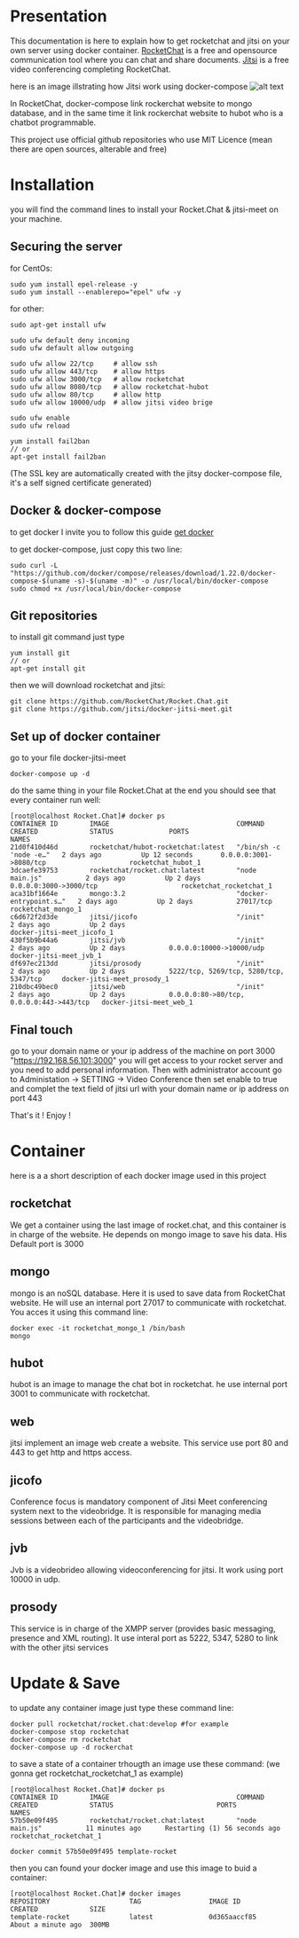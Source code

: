 # Presentation
This documentation is here to explain how to get rocketchat and jitsi on your own server using docker container.
[RocketChat](https://rocket.chat/) is a free and opensource communication tool where you can chat and share documents.
[Jitsi](https://jitsi.org/jitsi-meet/) is a free video conferencing completing RocketChat.

here is an image illstrating how Jitsi work using docker-compose
![alt text](https://335wvf48o1332cksy23mw1pj-wpengine.netdna-ssl.com/wp-content/uploads/2018/07/docker-jitsi-meet.png)


In RocketChat, docker-compose link rockerchat website to mongo database, and in the same time it link rockerchat website to hubot who is a chatbot programmable.

This project use official github repositories who use MIT Licence (mean there are open sources, alterable and free)

# Installation
you will find the command lines to install your Rocket.Chat & jitsi-meet on your machine.

## Securing the server
for CentOs:
```
sudo yum install epel-release -y
sudo yum install --enablerepo="epel" ufw -y
```
for other:
```
sudo apt-get install ufw
```
```
sudo ufw default deny incoming
sudo ufw default allow outgoing
```
```
sudo ufw allow 22/tcp     # allow ssh
sudo ufw allow 443/tcp    # allow https
sudo ufw allow 3000/tcp   # allow rocketchat
sudo ufw allow 8080/tcp   # allow rocketchat-hubot
sudo ufw allow 80/tcp     # allow http
sudo ufw allow 10000/udp  # allow jitsi video brige
```
```
sudo ufw enable
sudo ufw reload
```
```
yum install fail2ban
// or
apt-get install fail2ban
```

(The SSL key are automatically created with the jitsy docker-compose file, it's a self signed certificate generated)

## Docker & docker-compose
to get docker I invite you to follow this guide
[get docker](https://docs.docker.com/cs-engine/1.13/)

to get docker-compose, just copy this two line:
```
sudo curl -L "https://github.com/docker/compose/releases/download/1.22.0/docker-compose-$(uname -s)-$(uname -m)" -o /usr/local/bin/docker-compose
sudo chmod +x /usr/local/bin/docker-compose
```

## Git repositories
to install git command just type
```
yum install git
// or
apt-get install git
```

then we will download rocketchat and jitsi:
```
git clone https://github.com/RocketChat/Rocket.Chat.git
git clone https://github.com/jitsi/docker-jitsi-meet.git
```

## Set up of docker container
go to your file docker-jitsi-meet
```
docker-compose up -d
```
do the same thing in your file Rocket.Chat
at the end you should see that every container run well:
```
[root@localhost Rocket.Chat]# docker ps
CONTAINER ID        IMAGE                                COMMAND                  CREATED             STATUS              PORTS                                      NAMES
21d0f410d46d        rocketchat/hubot-rocketchat:latest   "/bin/sh -c 'node -e…"   2 days ago          Up 12 seconds       0.0.0.0:3001->8080/tcp                     rocketchat_hubot_1
3dcaefe39753        rocketchat/rocket.chat:latest        "node main.js"           2 days ago          Up 2 days           0.0.0.0:3000->3000/tcp                     rocketchat_rocketchat_1
aca31bf1664e        mongo:3.2                            "docker-entrypoint.s…"   2 days ago          Up 2 days           27017/tcp                                  rocketchat_mongo_1
c6d672f2d3de        jitsi/jicofo                         "/init"                  2 days ago          Up 2 days                                                      docker-jitsi-meet_jicofo_1
430f5b9b44a6        jitsi/jvb                            "/init"                  2 days ago          Up 2 days           0.0.0.0:10000->10000/udp                   docker-jitsi-meet_jvb_1
df697ec213dd        jitsi/prosody                        "/init"                  2 days ago          Up 2 days           5222/tcp, 5269/tcp, 5280/tcp, 5347/tcp     docker-jitsi-meet_prosody_1
210dbc49bec0        jitsi/web                            "/init"                  2 days ago          Up 2 days           0.0.0.0:80->80/tcp, 0.0.0.0:443->443/tcp   docker-jitsi-meet_web_1
```

## Final touch
go to your domain name or your ip address of the machine on port 3000
"https://192.168.56.101:3000"
you will get access to your rocket server and you need to add personal information.
Then with administrator account go to Administation -> SETTING -> Video Conference
then set enable to true and complet the text field of jitsi url with your domain name or ip address on port 443

That's it ! Enjoy !

# Container
here is a a short description of each docker image used in this project

## rocketchat
We get a container using the last image of rocket.chat, and this container is in charge of the website. He depends on mongo image to save his data. His Default port is 3000

## mongo
mongo is an noSQL database. Here it is used to save data from RocketChat website. He will use an internal port 27017 to communicate with rocketchat.
You acces it using this command line:
```
docker exec -it rocketchat_mongo_1 /bin/bash
mongo
```

## hubot
hubot is an image to manage the chat bot in rocketchat. he use internal port 3001 to communicate with rocketchat.

## web
jitsi implement an image web create a website. This service use port 80 and 443 to get http and https access.

## jicofo
Conference focus is mandatory component of Jitsi Meet conferencing system next to the videobridge. It is responsible for managing media sessions between each of the participants and the videobridge.

## jvb
Jvb is a videobrideo allowing videoconferencing for jitsi. It work using port 10000 in udp.

## prosody
This service is in charge of the XMPP server (provides basic messaging, presence and XML routing). It use interal port as 5222, 5347, 5280 to link with the other jitsi services

# Update & Save
to update any container image just type these command line:
```
docker pull rocketchat/rocket.chat:develop #for example
docker-compose stop rocketchat
docker-compose rm rocketchat
docker-compose up -d rockerchat
```

to save a state of a container trhougth an image use these command:
(we gonna get rocketchat_rocketchat_1 as example)
```
[root@localhost Rocket.Chat]# docker ps
CONTAINER ID        IMAGE                                COMMAND                  CREATED             STATUS                          PORTS                    NAMES
57b50e09f495        rocketchat/rocket.chat:latest        "node main.js"           11 minutes ago      Restarting (1) 56 seconds ago                            rocketchat_rocketchat_1
```
```
docker commit 57b50e09f495 template-rocket
```
then you can found your docker image and use this image to buid a container:
```
[root@localhost Rocket.Chat]# docker images
REPOSITORY                    TAG                 IMAGE ID            CREATED             SIZE
template-rocket               latest              0d365aaccf85        About a minute ago  300MB
```
